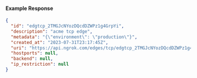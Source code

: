 <!-- Code generated for API Clients. DO NOT EDIT. -->
#### Example Response
```json
{
  "id": "edgtcp_2TMGJcNYozDQcdDZWPz1g4GrpYi",
  "description": "acme tcp edge",
  "metadata": "{\"environment\": \"production\"}",
  "created_at": "2023-07-31T23:17:45Z",
  "uri": "https://api.ngrok.com/edges/tcp/edgtcp_2TMGJcNYozDQcdDZWPz1g4GrpYi",
  "hostports": null,
  "backend": null,
  "ip_restriction": null
}